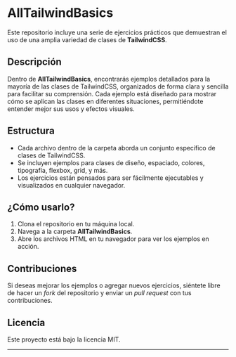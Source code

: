 # AllTailwindBasics

Este repositorio incluye una serie de ejercicios prácticos que demuestran el uso de una amplia variedad de clases de **TailwindCSS**.

## Descripción

Dentro de **AllTailwindBasics**, encontrarás ejemplos detallados para la mayoría de las clases de TailwindCSS, organizados de forma clara y sencilla para facilitar su comprensión. Cada ejemplo está diseñado para mostrar cómo se aplican las clases en diferentes situaciones, permitiéndote entender mejor sus usos y efectos visuales.

## Estructura

- Cada archivo dentro de la carpeta aborda un conjunto específico de clases de TailwindCSS.
- Se incluyen ejemplos para clases de diseño, espaciado, colores, tipografía, flexbox, grid, y más.
- Los ejercicios están pensados para ser fácilmente ejecutables y visualizados en cualquier navegador.

## ¿Cómo usarlo?

1. Clona el repositorio en tu máquina local.
2. Navega a la carpeta **AllTailwindBasics**.
3. Abre los archivos HTML en tu navegador para ver los ejemplos en acción.

## Contribuciones

Si deseas mejorar los ejemplos o agregar nuevos ejercicios, siéntete libre de hacer un *fork* del repositorio y enviar un *pull request* con tus contribuciones.

## Licencia

Este proyecto está bajo la licencia MIT.

---

